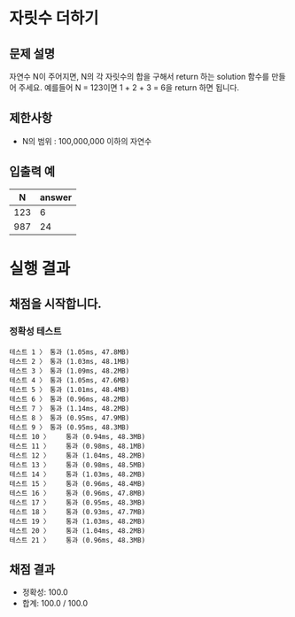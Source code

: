 # 자릿수 더하기

## 문제 설명
자연수 N이 주어지면, N의 각 자릿수의 합을 구해서 return 하는 solution 함수를 만들어 주세요.
예를들어 N = 123이면 1 + 2 + 3 = 6을 return 하면 됩니다.

## 제한사항
* N의 범위 : 100,000,000 이하의 자연수

## 입출력 예
|N|	answer |
|---|--|
|123	|6|
|987	|24|

# 실행 결과    
## 채점을 시작합니다.
### 정확성  테스트
```
테스트 1 〉	통과 (1.05ms, 47.8MB)
테스트 2 〉	통과 (1.03ms, 48.1MB)
테스트 3 〉	통과 (1.09ms, 48.2MB)
테스트 4 〉	통과 (1.05ms, 47.6MB)
테스트 5 〉	통과 (1.01ms, 48.4MB)
테스트 6 〉	통과 (0.96ms, 48.2MB)
테스트 7 〉	통과 (1.14ms, 48.2MB)
테스트 8 〉	통과 (0.95ms, 47.9MB)
테스트 9 〉	통과 (0.95ms, 48.3MB)
테스트 10 〉	통과 (0.94ms, 48.3MB)
테스트 11 〉	통과 (0.98ms, 48.1MB)
테스트 12 〉	통과 (1.04ms, 48.2MB)
테스트 13 〉	통과 (0.98ms, 48.5MB)
테스트 14 〉	통과 (1.03ms, 48.2MB)
테스트 15 〉	통과 (0.96ms, 48.4MB)
테스트 16 〉	통과 (0.96ms, 47.8MB)
테스트 17 〉	통과 (0.95ms, 48.3MB)
테스트 18 〉	통과 (0.93ms, 47.7MB)
테스트 19 〉	통과 (1.03ms, 48.2MB)
테스트 20 〉	통과 (1.04ms, 48.2MB)
테스트 21 〉	통과 (0.96ms, 48.3MB)
```
## 채점 결과
* 정확성: 100.0
* 합계: 100.0 / 100.0
